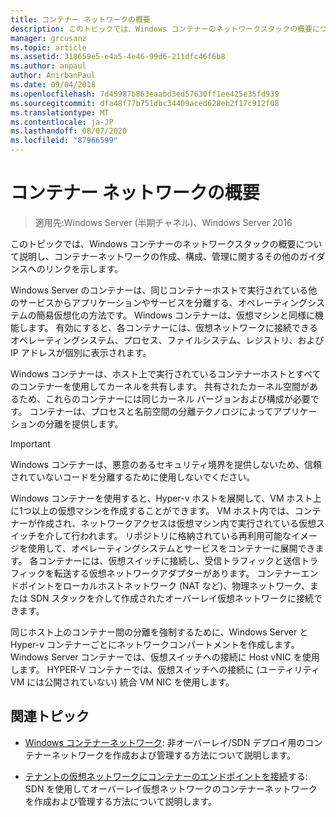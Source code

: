 ```yaml
---
title: コンテナー ネットワークの概要
description: このトピックでは、Windows コンテナーのネットワークスタックの概要について説明し、コンテナーネットワークの作成、構成、および管理に関するその他のガイダンスへのリンクを示します。
manager: grcusanz
ms.topic: article
ms.assetid: 318659e5-e4a5-4e46-99d6-211dfc46f6b8
ms.author: anpaul
author: AnirbanPaul
ms.date: 09/04/2018
ms.openlocfilehash: 7d45987b863eaabd3ed57630ff1ee425e35fd939
ms.sourcegitcommit: dfa48f77b751dbc34409aced628eb2f17c912f08
ms.translationtype: MT
ms.contentlocale: ja-JP
ms.lasthandoff: 08/07/2020
ms.locfileid: "87966599"
---
```

# <a name="container-networking-overview"></a>コンテナー ネットワークの概要

>適用先:Windows Server (半期チャネル)、Windows Server 2016

このトピックでは、Windows コンテナーのネットワークスタックの概要について説明し、コンテナーネットワークの作成、構成、管理に関するその他のガイダンスへのリンクを示します。

Windows Server のコンテナーは、同じコンテナーホストで実行されている他のサービスからアプリケーションやサービスを分離する、オペレーティングシステムの簡易仮想化の方法です。 Windows コンテナーは、仮想マシンと同様に機能します。 有効にすると、各コンテナーには、仮想ネットワークに接続できるオペレーティングシステム、プロセス、ファイルシステム、レジストリ、および IP アドレスが個別に表示されます。

Windows コンテナーは、ホスト上で実行されているコンテナーホストとすべてのコンテナーを使用してカーネルを共有します。 共有されたカーネル空間があるため、これらのコンテナーには同じカーネル バージョンおよび構成が必要です。 コンテナーは、プロセスと名前空間の分離テクノロジによってアプリケーションの分離を提供します。

>[!IMPORTANT]
>Windows コンテナーは、悪意のあるセキュリティ境界を提供しないため、信頼されていないコードを分離するために使用しないでください。

Windows コンテナーを使用すると、Hyper-v ホストを展開して、VM ホスト上に1つ以上の仮想マシンを作成することができます。 VM ホスト内では、コンテナーが作成され、ネットワークアクセスは仮想マシン内で実行されている仮想スイッチを介して行われます。 リポジトリに格納されている再利用可能なイメージを使用して、オペレーティングシステムとサービスをコンテナーに展開できます。 各コンテナーには、仮想スイッチに接続し、受信トラフィックと送信トラフィックを転送する仮想ネットワークアダプターがあります。 コンテナーエンドポイントをローカルホストネットワーク (NAT など)、物理ネットワーク、または SDN スタックを介して作成されたオーバーレイ仮想ネットワークに接続できます。

同じホスト上のコンテナー間の分離を強制するために、Windows Server と Hyper-v コンテナーごとにネットワークコンパートメントを作成します。 Windows Server コンテナーでは、仮想スイッチへの接続に Host vNIC を使用します。 HYPER-V コンテナーでは、仮想スイッチへの接続に (ユーティリティ VM には公開されていない) 統合 VM NIC を使用します。

## <a name="related-topics"></a>関連トピック

- [Windows コンテナーネットワーク](https://docs.microsoft.com/virtualization/windowscontainers/container-networking/architecture): 非オーバーレイ/SDN デプロイ用のコンテナーネットワークを作成および管理する方法について説明します。

- [テナントの仮想ネットワークにコンテナーのエンドポイントを接続](../../manage/Connect-container-endpoints-to-a-Tenant-Virtual-Network.md)する: SDN を使用してオーバーレイ仮想ネットワークのコンテナーネットワークを作成および管理する方法について説明します。